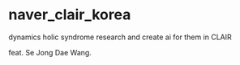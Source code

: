 # naver_clair_korea

dynamics holic syndrome research and create ai for them in CLAIR

feat. Se Jong Dae Wang.
